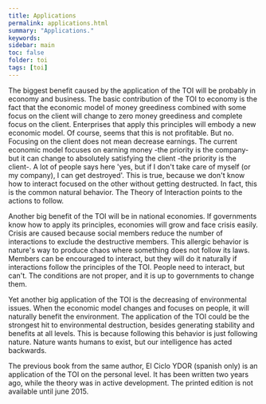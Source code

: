 ```yaml
---
title: Applications
permalink: applications.html
summary: "Applications."
keywords:
sidebar: main
toc: false
folder: toi
tags: [toi]
---
```

The biggest benefit caused by the application of the TOI will be probably in economy and business. The basic contribution of the TOI to economy is the fact that the economic model of money greediness combined with some focus on the client will change to zero money greediness and complete focus on the client. Enterprises that apply this principles will embody a new economic model. Of course, seems that this is not profitable. But no. Focusing on the client does not mean decrease earnings. The current economic model focuses on earning money -the priority is the company- but it can change to absolutely satisfying the client -the priority is the client-. A lot of people says here 'yes, but if I don't take care of myself (or my company), I can get destroyed'. This is true, because we don't know how to interact focused on the other without getting destructed. In fact, this is the common natural behavior. The Theory of Interaction points to the actions to follow.

Another big benefit of the TOI will be in national economies. If governments know how to apply its principles, economies will grow and face crisis easily. Crisis are caused because social members reduce the number of interactions to exclude the destructive members. This allergic behavior is nature's way to produce chaos where something does not follow its laws. Members can be encouraged to interact, but they will do it naturally if interactions follow the principles of the TOI. People need to interact, but can't. The conditions are not proper, and it is up to governments to change them.

Yet another big application of the TOI is the decreasing of environmental issues. When the economic model changes and focuses on people, it will naturally benefit the environment. The application of the TOI could be the strongest hit to environmental destruction, besides generating stability and benefits at all levels. This is because following this behavior is just following nature. Nature wants humans to exist, but our intelligence has acted backwards.

The previous book from the same author, El Ciclo YDOR (spanish only) is an application of the TOI on the personal level. It has been written two years ago, while the theory was in active development. The printed edition is not available until june 2015. 
